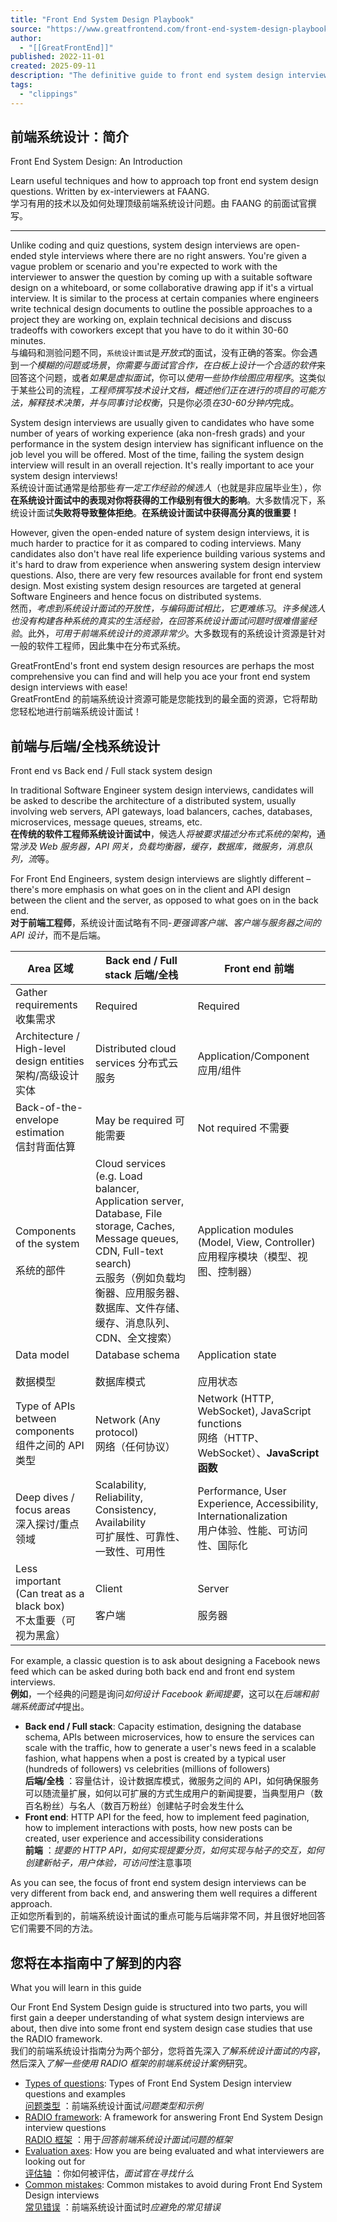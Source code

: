 ```yaml
---
title: "Front End System Design Playbook"
source: "https://www.greatfrontend.com/front-end-system-design-playbook/introduction"
author:
  - "[[GreatFrontEnd]]"
published: 2022-11-01
created: 2025-09-11
description: "The definitive guide to front end system design interviews. Learn useful techniques and how to approach the most common questions. Written by Ex-FAANG interviewers."
tags:
  - "clippings"
---
```

## 前端系统设计：简介
Front End System Design: An Introduction

Learn useful techniques and how to approach top front end system design questions. Written by ex-interviewers at FAANG.  
学习有用的技术以及如何处理顶级前端系统设计问题。由 FAANG 的前面试官撰写。

---

Unlike coding and quiz questions, system design interviews are open-ended style interviews where there are no right answers. You're given a vague problem or scenario and you're expected to work with the interviewer to answer the question by coming up with a suitable software design on a whiteboard, or some collaborative drawing app if it's a virtual interview. It is similar to the process at certain companies where engineers write technical design documents to outline the possible approaches to a project they are working on, explain technical decisions and discuss tradeoffs with coworkers except that you have to do it within 30-60 minutes.  
与编码和测验问题不同，`系统设计面试`是*开放式*的面试，没有正确的答案。你会遇到*一个模糊的问题或场景*，*你需要与面试官合作，在白板上设计一个合适的软件*来回答这个问题，或者*如果是虚拟面试*，你可以*使用一些协作绘图应用程序*。这类似于某些公司的流程，*工程师撰写技术设计文档，概述他们正在进行的项目的可能方法，解释技术决策，并与同事讨论权衡*，只是你必须*在30-60分钟内*完成。

System design interviews are usually given to candidates who have some number of years of working experience (aka non-fresh grads) and your performance in the system design interview has significant influence on the job level you will be offered. Most of the time, failing the system design interview will result in an overall rejection. It's really important to ace your system design interviews!  
系统设计面试通常是给那些*有一定工作经验的候选人*（也就是非应届毕业生），你**在系统设计面试中的表现对你将获得的工作级别有很大的影响**。大多数情况下，系统设计面试**失败将导致整体拒绝**。**在系统设计面试中获得高分真的很重要！**

However, given the open-ended nature of system design interviews, it is much harder to practice for it as compared to coding interviews. Many candidates also don't have real life experience building various systems and it's hard to draw from experience when answering system design interview questions. Also, there are very few resources available for front end system design. Most existing system design resources are targeted at general Software Engineers and hence focus on distributed systems.  
然而，*考虑到系统设计面试的开放性，与编码面试相比，它更难练习*。*许多候选人也没有构建各种系统的真实的生活经验，在回答系统设计面试问题时很难借鉴经验*。此外，*可用于前端系统设计的资源非常少*。大多数现有的系统设计资源是针对一般的软件工程师，因此集中在分布式系统。

GreatFrontEnd's front end system design resources are perhaps the most comprehensive you can find and will help you ace your front end system design interviews with ease!  
GreatFrontEnd 的前端系统设计资源可能是您能找到的最全面的资源，它将帮助您轻松地进行前端系统设计面试！

## 前端与后端/全栈系统设计
Front end vs Back end / Full stack system design 

In traditional Software Engineer system design interviews, candidates will be asked to describe the architecture of a distributed system, usually involving web servers, API gateways, load balancers, caches, databases, microservices, message queues, streams, etc.  
**在传统的软件工程师系统设计面试中**，候选人*将被要求描述分布式系统的架构*，通常*涉及 Web 服务器，API 网关，负载均衡器，缓存，数据库，微服务，消息队列，流*等。

For Front End Engineers, system design interviews are slightly different – there's more emphasis on what goes on in the client and API design between the client and the server, as opposed to what goes on in the back end.  
**对于前端工程师**，系统设计面试略有不同-*更强调客户端、客户端与服务器之间的 API 设计*，而不是后端。

| Area 区域                                                     | Back end / Full stack   后端/全栈                                                                                                                                                     | Front end 前端                                                                               |
| ----------------------------------------------------------- | --------------------------------------------------------------------------------------------------------------------------------------------------------------------------------- | ------------------------------------------------------------------------------------------ |
| Gather requirements <br>收集需求                                | Required                                                                                                                                                                          | Required                                                                                   |
| Architecture / High-level design entities   <br>架构/高级设计实体   | Distributed cloud services   分布式云服务                                                                                                                                               | Application/Component 应用/组件                                                                |
| Back-of-the-envelope estimation   <br>信封背面估算                | May be required 可能需要                                                                                                                                                              | Not required 不需要                                                                           |
| Components of the system <br><br>系统的部件                      | Cloud services (e.g. Load balancer, Application server, Database, File storage, Caches, Message queues, CDN, Full-text search)   <br>云服务（例如负载均衡器、应用服务器、数据库、文件存储、缓存、消息队列、CDN、全文搜索） | Application modules (Model, View, Controller)   <br>应用程序模块（模型、视图、控制器）                      |
| Data model <br><br>数据模型                                     | Database schema <br><br>数据库模式                                                                                                                                                     | Application state <br><br>应用状态                                                             |
| Type of APIs between components   <br>组件之间的 API 类型          | Network (Any protocol) <br>网络（任何协议）                                                                                                                                               | Network (HTTP, WebSocket), JavaScript functions   <br>网络（HTTP、WebSocket）、**JavaScript 函数** |
| Deep dives / focus areas   <br>深入探讨/重点领域                    | Scalability, Reliability, Consistency, Availability   <br>可扩展性、可靠性、一致性、可用性                                                                                                        | Performance, User Experience, Accessibility, Internationalization<br>用户体验、性能、可访问性、国际化      |
| Less important (Can treat as a black box)   <br>不太重要（可视为黑盒） | Client <br><br>客户端                                                                                                                                                                | Server <br><br>服务器                                                                         |

For example, a classic question is to ask about designing a Facebook news feed which can be asked during both back end and front end system interviews.  
**例如**，一个经典的问题是询问*如何设计 Facebook 新闻提要*，这可以在*后端和前端系统面试中*提出。

- **Back end / Full stack**: Capacity estimation, designing the database schema, APIs between microservices, how to ensure the services can scale with the traffic, how to generate a user's news feed in a scalable fashion, what happens when a post is created by a typical user (hundreds of followers) vs celebrities (millions of followers)  
	**后端/全栈** ：容量估计，设计数据库模式，微服务之间的 API，如何确保服务可以随流量扩展，如何以可扩展的方式生成用户的新闻提要，当典型用户（数百名粉丝）与名人（数百万粉丝）创建帖子时会发生什么
- **Front end**: HTTP API for the feed, how to implement feed pagination, how to implement interactions with posts, how new posts can be created, user experience and accessibility considerations  
	**前端** ：*提要的 HTTP API，如何实现提要分页，如何实现与帖子的交互，如何创建新帖子，用户体验，可访问性*注意事项

As you can see, the focus of front end system design interviews can be very different from back end, and answering them well requires a different approach.  
正如您所看到的，前端系统设计面试的重点可能与后端非常不同，并且很好地回答它们需要不同的方法。

## 您将在本指南中了解到的内容
What you will learn in this guide 

Our Front End System Design guide is structured into two parts, you will first gain a deeper understanding of what system design interviews are about, then dive into some front end system design case studies that use the RADIO framework.  
我们的前端系统设计指南分为两个部分，您将首先深入*了解系统设计面试的内容*，然后深入*了解一些使用 RADIO 框架的前端系统设计案例*研究。

- [Types of questions](https://www.greatfrontend.com/system-design/types-of-questions): Types of Front End System Design interview questions and examples  
	[问题类型](https://www.greatfrontend.com/system-design/types-of-questions) ：前端系统设计面试*问题类型和示例*
- [RADIO framework](https://www.greatfrontend.com/system-design/framework): A framework for answering Front End System Design interview questions  
	[RADIO 框架](https://www.greatfrontend.com/system-design/framework) ：用于*回答前端系统设计面试问题的框架*
- [Evaluation axes](https://www.greatfrontend.com/system-design/evaluation-axes): How you are being evaluated and what interviewers are looking out for  
	[评估轴](https://www.greatfrontend.com/system-design/evaluation-axes) ：你如何被评估，*面试官在寻找什么*
- [Common mistakes](https://www.greatfrontend.com/system-design/common-mistakes): Common mistakes to avoid during Front End System Design interviews  
	[常见错误](https://www.greatfrontend.com/system-design/common-mistakes) ：前端系统设计面试时*应避免的常见错误*

